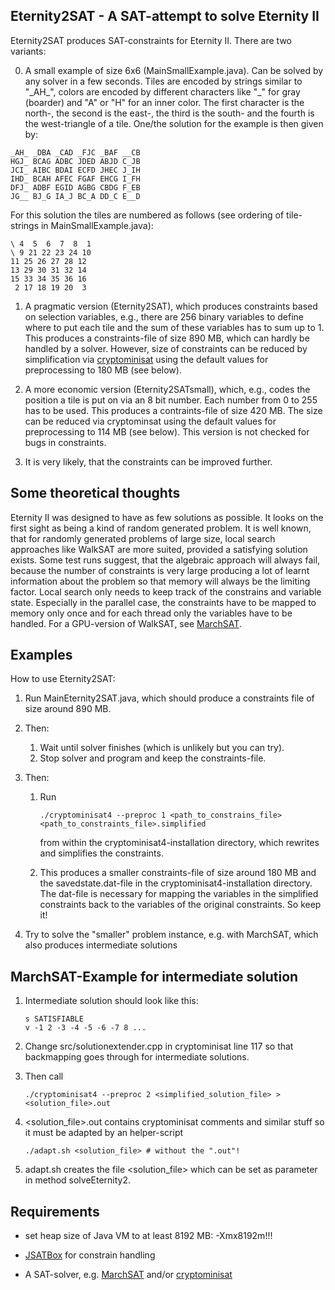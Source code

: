 Eternity2SAT - A SAT-attempt to solve Eternity II 
-------------------------------------------------

Eternity2SAT produces SAT-constraints for Eternity II. There are two variants:

0. A small example of size 6x6 (MainSmallExample.java). Can be solved by any solver in a few seconds. Tiles are encoded by strings similar to "\_AH\_", colors are encoded by different characters like "\_" for gray (boarder) and "A" or "H" for an inner color. The first character is the north-, the second is the east-, the third is the south- and the fourth is the west-triangle of a tile. One/the solution for the example is then given by:
  ```
  _AH_ _DBA _CAD _FJC _BAF __CB
  HGJ_ BCAG ADBC JDED ABJD C_JB
  JCI_ AIBC BDAI ECFD JHEC J_IH
  IHD_ BCAH AFEC FGAF EHCG I_FH
  DFJ_ ADBF EGID AGBG CBDG F_EB
  JG__ BJ_G IA_J BC_A DD_C E__D
  ```
For this solution the tiles are numbered as follows (see ordering of tile-strings in MainSmallExample.java):
   ```
   \ 4  5  6  7  8  1
   \ 9 21 22 23 24 10
   11 25 26 27 28 12
   13 29 30 31 32 14
   15 33 34 35 36 16
    2 17 18 19 20  3
   ```

1. A pragmatic version (Eternity2SAT), which produces constraints based on selection variables, e.g., there are 256 binary variables to define where to put each tile and the sum of these variables has to sum up to 1. This produces a constraints-file of size 890 MB, which can hardly be handled by a solver. However, size of constraints can be reduced by simplification via [cryptominisat](https://github.com/msoos/cryptominisat) using the default values for preprocessing to 180 MB (see below).

2. A more economic version (Eternity2SATsmall), which, e.g., codes the position a tile is put on via an 8 bit number. Each number from 0 to 255 has to be used. This produces a contraints-file of size 420 MB. The size can be reduced via cryptominsat using the default values for preprocessing to 114 MB (see below). This version is not checked for bugs in constraints.

3. It is very likely, that the constraints can be improved further.

Some theoretical thoughts
-------------------------

Eternity II was designed to have as few solutions as possible. It looks on the first sight as being a kind of random generated problem. It is well known, that for randomly generated problems of large size, local search approaches like WalkSAT are more suited, provided a satisfying solution exists. Some test runs suggest, that the algebraic approach will always fail, because the number of constraints is very large producing a lot of learnt information about the problem so that memory will always be the limiting factor. Local search only needs to keep track of the constrains and variable state. Especially in the parallel case, the constraints have to be mapped to memory only once and for each thread only the variables have to be handled. For a GPU-version of WalkSAT, see [MarchSAT](https://github.com/jostien/MarchSAT). 

Examples
--------

How to use Eternity2SAT:

1. Run MainEternity2SAT.java, which should produce a constraints file of size around 890 MB.

2. Then:
   1. Wait until solver finishes (which is unlikely but you can try).
   2. Stop solver and program and keep the constraints-file.

3. Then:
   1. Run
      ```
      ./cryptominisat4 --preproc 1 <path_to_constrains_file> <path_to_constraints_file>.simplified
      ```
      from within the cryptominisat4-installation directory, which rewrites and simplifies the constraints.
      
   2. This produces a smaller constraints-file of size around 180 MB and the savedstate.dat-file in the cryptominisat4-installation directory. The dat-file is necessary for mapping the variables in the simplified constraints back to the variables of the original constraints. So keep it!

4. Try to solve the "smaller" problem instance, e.g. with MarchSAT, which also produces intermediate solutions

MarchSAT-Example for intermediate solution
------------------------------------------

1. Intermediate solution should look like this:
   ```
   s SATISFIABLE
   v -1 2 -3 -4 -5 -6 -7 8 ...
   ```

2. Change src/solutionextender.cpp in cryptominisat line 117 so that backmapping goes through for intermediate solutions.

3. Then call 
   ```
   ./cryptominisat4 --preproc 2 <simplified_solution_file> > <solution_file>.out
   ```

4. \<solution_file\>.out contains cryptominisat comments and similar stuff so it must be adapted by an helper-script
   ```
   ./adapt.sh <solution_file> # without the ".out"!
   ```

5. adapt.sh creates the file \<solution_file\> which can be set as parameter in method solveEternity2.
 

Requirements
------------

- set heap size of Java VM to at least 8192 MB: -Xmx8192m!!!

- [JSATBox](https://github.com/jostien/JSATBox) for constrain handling

- A SAT-solver, e.g. [MarchSAT](https://github.com/jostien/MarchSAT) and/or [cryptominisat](https://github.com/msoos/cryptominisat)